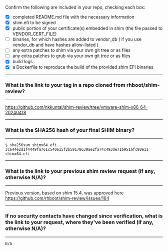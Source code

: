 Confirm the following are included in your repo, checking each box:

 - [x] completed README.md file with the necessary information
 - [x] shim.efi to be signed
 - [x] public portion of your certificate(s) embedded in shim (the file passed to VENDOR_CERT_FILE)
 - [ ] binaries, for which hashes are added to vendor_db ( if you use vendor_db and have hashes allow-listed )
 - [ ] any extra patches to shim via your own git tree or as files
 - [ ] any extra patches to grub via your own git tree or as files
 - [x] build logs
 - [x] a Dockerfile to reproduce the build of the provided shim EFI binaries

*******************************************************************************
### What is the link to your tag in a repo cloned from rhboot/shim-review?
*******************************************************************************
https://github.com/nkkuntal/shim-review/tree/vmware-shim-x86_64-20240418

*******************************************************************************
### What is the SHA256 hash of your final SHIM binary?
*******************************************************************************
```
$ sha256sum shimx64.efi
3c644e2d1f4449fa761c540615f2b59178639ae2fa74c493de71b951afc80e11  shimx64.efi
```

*******************************************************************************
### What is the link to your previous shim review request (if any, otherwise N/A)?
*******************************************************************************
Previous version, based on shim 15.4, was approved here https://github.com/rhboot/shim-review/issues/164

*******************************************************************************
### If no security contacts have changed since verification, what is the link to your request, where they've been verified (if any, otherwise N/A)?
*******************************************************************************
`N/A`
